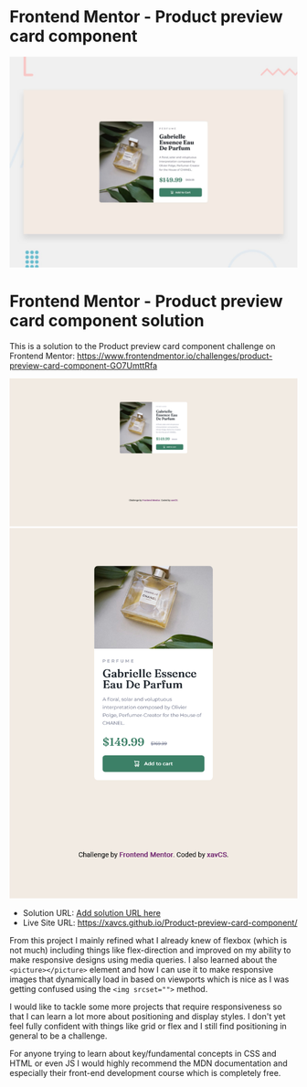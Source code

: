 # Frontend Mentor - Product preview card component

![Design preview for the Product preview card component coding challenge](./design/desktop-preview.jpg)

# Frontend Mentor - Product preview card component solution

This is a solution to the Product preview card component challenge on Frontend Mentor:
  https://www.frontendmentor.io/challenges/product-preview-card-component-GO7UmttRfa  


![My desktop design](./screenshots/desktop.png)
![My mobile design](./screenshots/mobile.png)


- Solution URL: [Add solution URL here](https://your-solution-url.com)
- Live Site URL: https://xavcs.github.io/Product-preview-card-component/

From this project I mainly refined what I already knew of flexbox (which is not much) including things like flex-direction and improved on my ability to make responsive designs using media queries. 
I also learned about the ```<picture></picture>``` element and how I can use it to make responsive images that dynamically load in based on viewports which is nice as I was getting confused using the ```<img srcset="">``` method.

I would like to tackle some more projects that require responsiveness so that I can learn a lot more about positioning and display styles. I don't yet feel fully confident with things like grid or flex and I still find positioning in general to be a challenge.

For anyone trying to learn about key/fundamental concepts in CSS and HTML or even JS I would highly recommend the MDN documentation and especially their front-end development course which is completely free.


